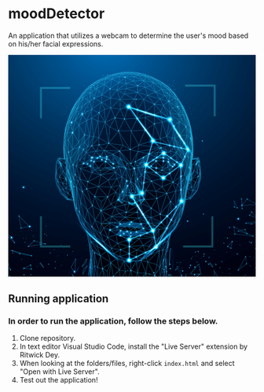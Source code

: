 # moodDetector
An application that utilizes a webcam to determine the user's mood based on his/her facial expressions.

<img src="img/face.png" alt="face-detector-image" width="600"/>

## Running application
### In order to run the application, follow the steps below.
1. Clone repository.
2. In text editor Visual Studio Code, install the "Live Server" extension by Ritwick Dey. 
3. When looking at the folders/files, right-click `index.html` and select "Open with Live Server". 
4. Test out the application! 

